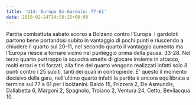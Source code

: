 ```yaml
---
title: 'U14: Europa Bz-Gardolo: 77-61'
date: 2010-02-24T14:59:25+00:00
---
```

Partita combattuta sabato scorso a Bolzano contro l'Europa. I gardoloti partono bene portandosi subito in vantaggio di pochi punti e riuscendo a chiudere il quarto sul 20-11, nel secondo quarto il vantaggio aumenta ma l'Europa riesce a tornare vicino nel punteggio prima della pausa: 33-28. Nel terzo quarto purtroppo la squadra smette di giocare insieme in attacco, molti errori e tiri forzati, alla fine del quarto vengono realizzati infatti solo 8 punti contro i 25 subiti, tanti dei quali in contropiede. E' questo il momento decisivo della gara, nell'ultimo quarto infatti la partita è ancora equilibrata e termina sul 77 a 61 per i bolzanini. Baldo 15, Frizzera 2, De Asmundis, Dallabetta 6, Margoni 2, Spagnolo, Troiano 2, Ventura 24, Cetto, Bevilacqua 10.